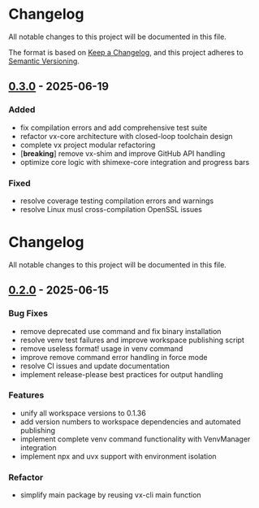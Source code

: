 # Changelog

All notable changes to this project will be documented in this file.

The format is based on [Keep a Changelog](https://keepachangelog.com/en/1.0.0/),
and this project adheres to [Semantic Versioning](https://semver.org/spec/v2.0.0.html).


## [0.3.0](https://github.com/loonghao/vx/compare/vx-cli-v0.2.6...vx-cli-v0.3.0) - 2025-06-19

### Added

- fix compilation errors and add comprehensive test suite
- refactor vx-core architecture with closed-loop toolchain design
- complete vx project modular refactoring
- [**breaking**] remove vx-shim and improve GitHub API handling
- optimize core logic with shimexe-core integration and progress bars

### Fixed

- resolve coverage testing compilation errors and warnings
- resolve Linux musl cross-compilation OpenSSL issues
# Changelog

All notable changes to this project will be documented in this file.


## [0.2.0](https://github.com/loonghao/vx/compare/vx-cli-v0.1.36...vx-cli-v0.2.0) - 2025-06-15

### Bug Fixes

- remove deprecated use command and fix binary installation
- resolve venv test failures and improve workspace publishing script
- remove useless format! usage in venv command
- improve remove command error handling in force mode
- resolve CI issues and update documentation
- implement release-please best practices for output handling

### Features

- unify all workspace versions to 0.1.36
- add version numbers to workspace dependencies and automated publishing
- implement complete venv command functionality with VenvManager integration
- implement npx and uvx support with environment isolation

### Refactor

- simplify main package by reusing vx-cli main function
